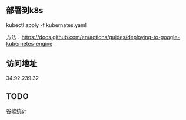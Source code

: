 ## 部署到k8s
kubectl apply -f kubernates.yaml

方法：https://docs.github.com/en/actions/guides/deploying-to-google-kubernetes-engine

## 访问地址
34.92.239.32
## TODO

谷歌统计
